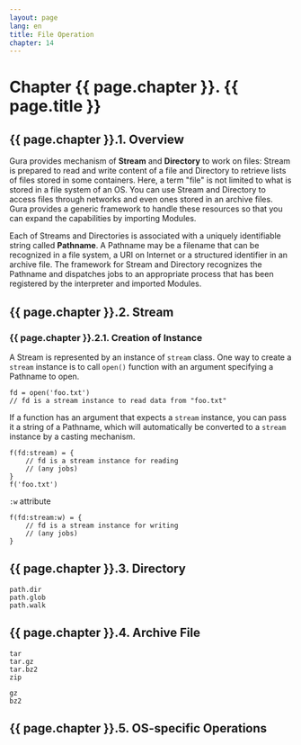 ```yaml
---
layout: page
lang: en
title: File Operation
chapter: 14
---
```


# Chapter {{ page.chapter }}. {{ page.title }}

## {{ page.chapter }}.1. Overview

Gura provides mechanism of **Stream** and **Directory** to work on files:
Stream is prepared to read and write content of a file
and Directory to retrieve lists of files stored in some containers.
Here, a term "file" is not limited to what is stored in a file system of an OS.
You can use Stream and Directory to access files through networks
and even ones stored in an archive files.
Gura provides a generic framework to handle these resources
so that you can expand the capabilities by importing Modules.

Each of Streams and Directories is associated with a uniquely identifiable string called **Pathname**.
A Pathname may be a filename that can be recognized in a file system,
a URI on Internet or a structured identifier in an archive file.
The framework for Stream and Directory recognizes the Pathname
and dispatches jobs to an appropriate process
that has been registered by the interpreter and imported Modules.


## {{ page.chapter }}.2. Stream

### {{ page.chapter }}.2.1. Creation of Instance

A Stream is represented by an instance of `stream` class.
One way to create a `stream` instance is to call `open()` function
with an argument specifying a Pathname to open.

    fd = open('foo.txt')
    // fd is a stream instance to read data from "foo.txt"

If a function has an argument that expects a `stream` instance,
you can pass it a string of a Pathname,
which will automatically be converted to a `stream` instance by a casting mechanism.

    f(fd:stream) = {
        // fd is a stream instance for reading
        // (any jobs)
    }
    f('foo.txt')

`:w` attribute

    f(fd:stream:w) = {
        // fd is a stream instance for writing
        // (any jobs)
    }


## {{ page.chapter }}.3. Directory

    path.dir
    path.glob
    path.walk


## {{ page.chapter }}.4. Archive File

    tar
    tar.gz
    tar.bz2
    zip

    gz
    bz2

## {{ page.chapter }}.5. OS-specific Operations

